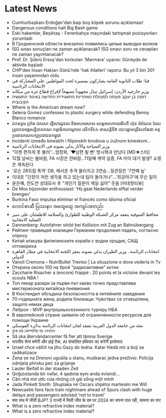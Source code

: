 # Latest News
-  Cumhurbaşkanı Erdoğan'dan başı boş köpek sorunu açıklaması!
-  Dangerous conditions halt Big Bash game
-  Eski hakemler, Beşiktaş - Fenerbahçe maçındaki tartışmalı pozisyonları yorumladı
-  В Гродненской области внезапно появились целые выводки волков
-  İSG sınav sonuçları ne zaman açıklanacak? İSG sınavı soru ve cevapları ne zaman yayımlanacak?
-  Prof. Dr. Şükrü Ersoy'dan korkutan 'Marmara' uyarısı: Güneyde de aktivite başladı
-  CHP'den İnsan Hakları Günü’nde 'hak ihlalleri' raporu: Bu yıl 3 bin 301 insan yaşamından oldu
-  قنا: طلاب الثانوية العامة يشاركون بمسيرة لحث المواطنين على المشاركة في الانتخابات الرئاسية
-  وزير خارجية الأردن: إسرائيل تبذل مجهوداً ممنهجاً لإفراغ قطاع غزة من سكانه
-  דפנה בן יעקב מונתה למנהלת האחריות התאגידית החדשה באיגוד התעשיה הקיבוצית
-  Where is the American dream now?
-  Selena Gomez confesses to plastic surgery while defending Benny Blanco romance
-  ឯកឧត្តម ប្រាំង ជលសា ផ្ញើសារជូនពរ និងអបអរសាទរ សម្តេចមហាបវរធិបតី ហ៊ុន ម៉ាណែត ដែលត្រូវបានអង្គសន្និបាតគណៈកម្មាធិការកណ្តាល លើកទី៤៤ អាណត្តិទី៥ បោះឆ្នោតជ្រើសតាំងជា អនុប្រធានគណបក្សប្រជាជនកម្ពុជា
-  Incidenti između kineskih i filipinskih brodova u Južnom kineskom...
-  وزير السياحة والآثار يدلى بصوته فى الانتخابات الرئاسية
-  "이젠 편하게 못 불러"…엄정화, '♥남편 될 뻔' 방시혁과 만났다 [MD★스타]
-  12월 날씨는 봄바람, FA 시장은 찬바람…11일째 계약 실종, FA 미아 대거 발생? 쇼핑은 계속된다
-  '로슨 28득점 폭격' DB, 매서운 추격 물리치고 3연승...정관장은 '7연패 늪'
-  이대호 "단장이 저런 생각을 하고 있는데 팀이 돌아가나"…'최강야구'에 무슨 일이
-  윤은혜, 전도연 성대모사 후 "개인기 질문이 제일 싫어" 웃음 [마데핫리뷰]
-  De Mos bijzonder enthousiast: 'Hij gaat Nederlands elftal verder brengen'
-  Burkina Faso impulsa eliminar el francés como idioma oficial
-  လောင်စာဆီ ပြဿနာ၊ အထွေထွေ အကျပ်အတည်း
-  محافظ المنوفية يتفقد مركز الشبكة الوطنية للطوارئ والسلامة للاطمئنان على سير العملية الانتخابية
-  Dannenberg: Autofahrer stirbt bei Kollision mit Zug an Bahnübergang
-  Рейтинг правящей коалиции Германии продолжил падать, согласно опросу
-  Китай атакува филипинските кораби с водни оръдия, САЩ отговориха
-  انتخابات الرئاسة.. وزير الطيران يدلي بصوته بمقر اللجنة الانتخابية في مطار القاهرة الدولي
-  Vanoli Cremona – NutriBullet Treviso | La situazione e dove vederla in Tv
-  Откриха около 100 на брой "радиоактивни" котки
-  Zaccharie Risacher a (encore) frappé : 20 points et la victoire devant les scouts NBA !
-  Топ лекар разкри за първи път какво точно представлява мистериозната китайска пневмония
-  В Кюстендил обсъдиха безопасността в питейните заведения
-  70-годишната жена, родила близнаци: Чувствах се отхвърлена, защото нямах деца
-  Леброн - MVP внутрішньосезонного турніру НБА
-  В европейской стране заявили об ограниченности ресурсов для помощи Украине
-  بعثة من جامعة الدول العربية تتفقد لجان انتخابات الرئاسة بدائرة الموسكي
-  ব্লকে চার কোম্পানির বড় লেনদেন
-  Så ska återvändarcenter få fler att lämna Sverige
-  भारतीय सेना बनेगी और हाई टैक, AI संचालित हथियार का करेगी इस्तेमाल
-  Izrael chce válčit na jihu Gazy do ledna. Katar hledá mír a bojí se radikalizace
-  Žena se na Drenovi ugušila u stanu, muškarac jedva preživio: Policija odnijela plinsku peć za grijanje
-  Lauter Beifall in der staaden Zeit
-  Qırğızıstanda bir nəfər, 4 qadınla eynı anda evləndi...
-  Căn nhà mơ ước của những cô gái sống một mình
-  Jada Pinkett Smith: Shuplaka në Oscars shpëtoi martesën me Will
-  Newcastle fans face train nightmare ahead of Spurs clash with huge delays and passengers advised ‘not to travel’
-  क्या सच में जीती BJP? 3 राज्यों में मिली जीत के दम पर 2024 का सपना पाल रही, सामना का वार
-  What is a zero refractive index material?
-  What is a zero refractive index material?
